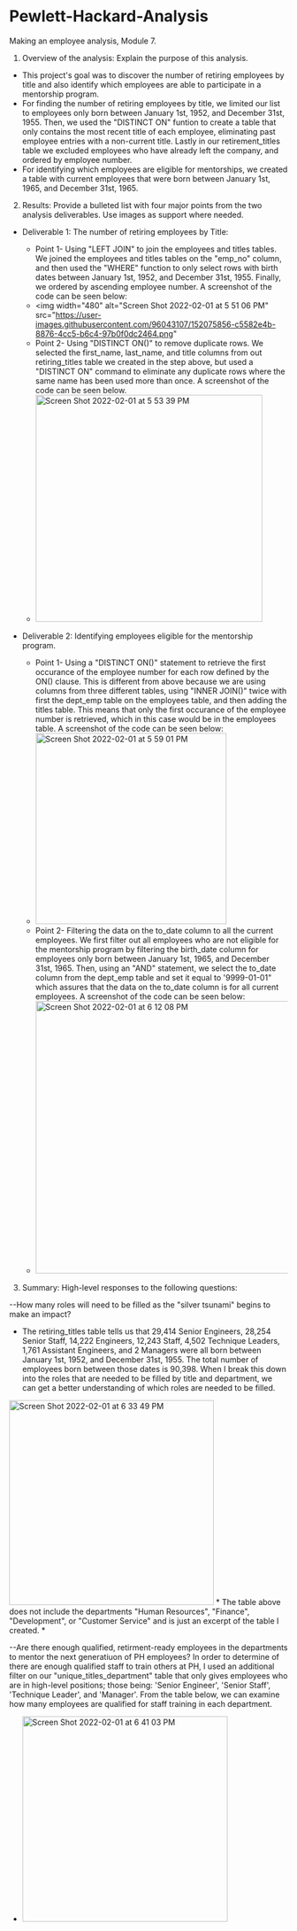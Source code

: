 # Pewlett-Hackard-Analysis
Making an employee analysis, Module 7. 


1. Overview of the analysis: Explain the purpose of this analysis.
* This project's goal was to discover the number of retiring employees by title and also identify which employees are able to participate in a mentorship program. 
* For finding the number of retiring employees by title, we limited our list to employees only born between January 1st, 1952, and December 31st, 1955. Then, we used the "DISTINCT ON" funtion to create a table that only contains the most recent title of each employee, eliminating past employee entries with a non-current title. Lastly in our retirement_titles table we excluded employees who have already left the company, and ordered by employee number. 
* For identifying which employees are eligible for mentorships, we created a table with current employees that were born between January 1st, 1965, and December 31st, 1965. 

2. Results:  Provide a bulleted list with four major points from the two analysis deliverables. Use images as support where needed.
* Deliverable 1: The number of retiring employees by Title: 
  * Point 1- Using "LEFT JOIN" to join the employees and titles tables. We joined the employees and titles tables on the "emp_no" column, and then used the "WHERE" function to only select rows with birth dates between January 1st, 1952, and December 31st, 1955. Finally, we ordered by ascending employee number. A screenshot of the code can be seen below: 
  * <img width="480" alt="Screen Shot 2022-02-01 at 5 51 06 PM" src="https://user-images.githubusercontent.com/96043107/152075856-c5582e4b-8876-4cc5-b6c4-97b0f0dc2464.png"
  * Point 2- Using "DISTINCT ON()" to remove duplicate rows. We selected the first_name, last_name, and title columns from out retiring_titles table we created in the step above, but used a "DISTINCT ON" command to eliminate any duplicate rows where the same name has been used more than once. A screenshot of the code can be seen below. 
  * <img width="410" alt="Screen Shot 2022-02-01 at 5 53 39 PM" src="https://user-images.githubusercontent.com/96043107/152076071-ea7a0c41-0d3b-4238-9e4b-1bc0e02a7a5d.png">

* Deliverable 2: Identifying employees eligible for the mentorship program. 
  * Point 1- Using a "DISTINCT ON()" statement to retrieve the first occurance of the employee number for each row defined by the ON() clause. This is different from above because we are using columns from three different tables, using "INNER JOIN()" twice with first the dept_emp table on the employees table, and then adding the titles table. This means that only the first occurance of the employee number is retrieved, which in this case would be in the employees table. A screenshot of the code can be seen below:
  * <img width="345" alt="Screen Shot 2022-02-01 at 5 59 01 PM" src="https://user-images.githubusercontent.com/96043107/152076578-ad4863c6-1549-4dbc-bb6c-1134ca2810d4.png">
  * Point 2- Filtering the data on the to_date column to all the current employees. We first filter out all employees who are not eligible for the mentorship program by filtering the birth_date column for employees only born between January 1st, 1965, and December 31st, 1965. Then, using an "AND" statement, we select the to_date column from the dept_emp table and set it equal to '9999-01-01" which assures that the data on the to_date column is for all current employees. A screenshot of the code can be seen below: 
  * <img width="492" alt="Screen Shot 2022-02-01 at 6 12 08 PM" src="https://user-images.githubusercontent.com/96043107/152077660-fbd10d7e-8608-4411-ba4f-c7e62655d315.png">


3. Summary: High-level responses to the following questions: 

--How many roles will need to be filled as the "silver tsunami" begins to make an impact?
* The retiring_titles table tells us that 29,414 Senior Engineers, 28,254 Senior Staff, 14,222 Engineers, 12,243 Staff, 4,502 Technique Leaders, 1,761 Assistant Engineers, and 2 Managers were all born between January 1st, 1952, and December 31st, 1955. The total number of employees born between those dates is 90,398. When I break this down into the roles that are needed to be filled by title and department, we can get a better understanding of which roles are needed to be filled. 
<img width="370" alt="Screen Shot 2022-02-01 at 6 33 49 PM" src="https://user-images.githubusercontent.com/96043107/152079577-e230dd56-bc5a-4573-8e81-f1ae195acab7.png">
* The table above does not include the departments "Human Resources", "Finance", "Development", or "Customer Service" and is just an excerpt of the table I created. 
* 

--Are there enough qualified, retirment-ready employees in the departments to mentor the next generatiuon of PH employees?
In order to determine of there are enough qualified staff to train others at PH, I used an additional filter on our "unique_titles_department" table that only gives employees who are in high-level positions; those being: 'Senior Engineer', 'Senior Staff', 'Technique Leader', and 'Manager'. From the table below, we can examine how many employees are qualified for staff training in each department. 
* <img width="371" alt="Screen Shot 2022-02-01 at 6 41 03 PM" src="https://user-images.githubusercontent.com/96043107/152080206-e76c7d49-5afe-4a7f-ad3b-96aba03ea2a8.png">
